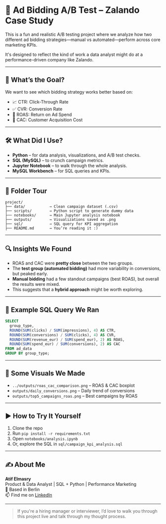 # 🎯 Ad Bidding A/B Test – Zalando Case Study

This is a fun and realistic A/B testing project where we analyze how two different ad bidding strategies—manual vs automated—perform across core marketing KPIs.

It's designed to reflect the kind of work a data analyst might do at a performance-driven company like Zalando.

---

## 🧪 What’s the Goal?

We want to see which bidding strategy works better based on:

- 📈 CTR: Click-Through Rate
- ✅ CVR: Conversion Rate
- 💸 ROAS: Return on Ad Spend
- 🧮 CAC: Customer Acquisition Cost

---

## 🛠️ What Did I Use?

- **Python** – for data analysis, visualizations, and A/B test checks.
- **SQL (MySQL)** – to crunch campaign metrics.
- **Jupyter Notebook** – to walk through the whole analysis.
- **MySQL Workbench** – for SQL queries and KPIs.

---

## 📁 Folder Tour

```
project/
├── data/           → Clean campaign dataset (.csv)
├── scripts/        → Python script to generate dummy data
├── notebooks/      → Main Jupyter analysis notebook
├── outputs/        → Visualizations saved as .png
├── sql/            → SQL query for KPI aggregation
├── README.md       → You’re reading it :)
```

---

## 🔍 Insights We Found

- ROAS and CAC were **pretty close** between the two groups.
- The **test group (automated bidding)** had more variability in conversions, but peaked early.
- **Manual bidding** had a few standout campaigns (best ROAS), but overall the results were mixed.
- This suggests that a **hybrid approach** might be worth exploring.

---

## 🧠 Example SQL Query We Ran

```sql
SELECT
  group_type,
  ROUND(SUM(clicks) / SUM(impressions), 4) AS CTR,
  ROUND(SUM(conversions) / SUM(clicks), 4) AS CVR,
  ROUND(SUM(revenue_eur) / SUM(spend_eur), 2) AS ROAS,
  ROUND(SUM(spend_eur) / SUM(conversions), 2) AS CAC
FROM ad_data
GROUP BY group_type;
```

---

## 📸 Some Visuals We Made

- `../outputs/roas_cac_comparison.png` – ROAS & CAC boxplot
- `outputs/daily_conversions.png` – Daily trend of conversions
- `outputs/top5_campaigns_roas.png` – Best campaigns by ROAS

---

## ▶️ How to Try It Yourself

1. Clone the repo
2. Run `pip install -r requirements.txt`
3. Open `notebooks/analysis.ipynb`
4. Or, explore the SQL in `sql/campaign_kpi_analysis.sql`

---

## ✍️ About Me

**Atif Elmasry**  
Product & Data Analyst | SQL + Python | Performance Marketing  
📍 Based in Berlin  
📫 Find me on [LinkedIn](https://www.linkedin.com/in/tioatifelmasry)

---

> If you're a hiring manager or interviewer, I’d love to walk you through this project live and talk through my thought process.
